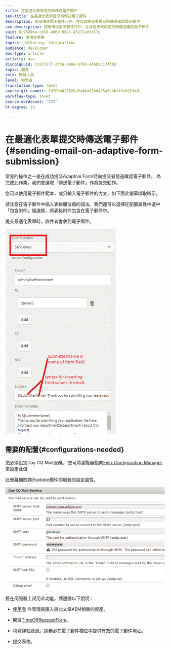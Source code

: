 ```yaml
---
title: 在最適化表單提交時傳送電子郵件
seo-title: 在最適化表單提交時傳送電子郵件
description: 使用傳送電子郵件元件，在自適應表單提交時傳送確認電子郵件
seo-description: 使用傳送電子郵件元件，在自適應表單提交時傳送確認電子郵件
uuid: 6c9549ba-cb56-4d69-902c-45272a8fd17e
feature: 適用性表單
topics: authoring, integrations
audience: developer
doc-type: article
activity: use
discoiquuid: 1187357f-2f36-4a04-b708-44bb9c174fb5
topic: 開發
role: 開發人員
level: 初學者
translation-type: tm+mt
source-git-commit: 7d7034026826a5a46a91b6425a5cebfffab2934d
workflow-type: tm+mt
source-wordcount: '237'
ht-degree: 1%

---
```



# 在最適化表單提交時傳送電子郵件{#sending-email-on-adaptive-form-submission}

常見的操作之一是在成功提交Adaptive Form時向提交者發送確認電子郵件。 為完成此作業，我們會選取「傳送電子郵件」作為提交動作。

您可以使用電子郵件範本，或只輸入電子郵件的內文，如下面此螢幕擷取所示。

請注意在電子郵件中插入表格欄位值的語法。我們還可以選擇在配置屬性中選中「包含附件」複選框，將表格附件包含在電子郵件中。

提交最適化表單時，收件者會收到電子郵件。

![SendEmail](assets/sendemailaction.gif)

## 需要的配置{#configurations-needed}

您必須設定Day CQ Mail服務。 您可將瀏覽器指向[Felix Configuration Manager](http://localhost:4502/system/console/configMgr)來設定此值

此螢幕擷取顯示adobe郵件伺服器的設定屬性。

![mailservice](assets/mailservice.png)

要在伺服器上試用此功能，請遵循以下說明：

* [使用套](assets/timeoffrequest.zip) 件管理員匯入與此文章AEM相關的資產。

* 開啟[TimeOffRequestForm](http://localhost:4502/content/dam/formsanddocuments/helpx/timeoffrequestform/jcr:content?wcmmode=disabled)。

* 填寫詳細資訊。請務必在電子郵件欄位中提供有效的電子郵件地址。

* 提交表格。

